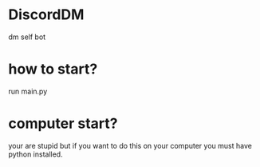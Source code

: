 # DiscordDM
dm self bot

# how to start?

run main.py

# computer start?

your are stupid but
if you want to do this on your computer you must have python installed.

